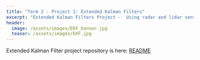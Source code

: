 ```yaml
---
title: "Term 2 - Project 1: Extended Kalman Filters"
excerpt: "Extended Kalman Filters Project -  Using radar and lidar sensors to estimate path of another object."
header:
  image: /assets/images/EKF_banner.jpg
  teaser: /assets/images/EKF.jpg
---
```


Extended Kalman Filter project repository is here: [README](https://github.com/scollins83/CarND-Extended-Kalman-Filter-Project/blob/master/src/FusionEKF.cpp)
